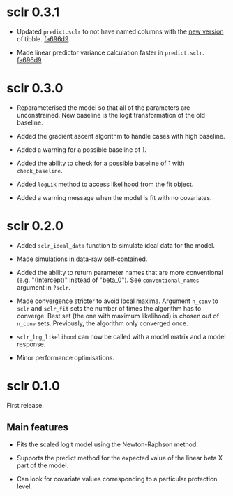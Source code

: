 # sclr 0.3.1

- Updated `predict.sclr` to not have named columns with the [new version](https://github.com/tidyverse/tibble/blob/master/NEWS.md#tibble-299999014) of tibble. [fa696d9](https://github.com/khvorov45/sclr/commit/fa696d94a42add43287de2198e1873542dffa28d)

- Made linear predictor variance calculation faster in `predict.sclr`. [fa696d9](https://github.com/khvorov45/sclr/commit/fa696d94a42add43287de2198e1873542dffa28d)

# sclr 0.3.0

- Reparameterised the model so that all of the parameters are unconstrained.
New baseline is the logit transformation of the old baseline.

- Added the gradient ascent algorithm to handle cases with high baseline.

- Added a warning for a possible baseline of 1.

- Added the ability to check for a possible baseline of 1 with `check_baseline`.

- Added `logLik` method to access likelihood from the fit object.

- Added a warning message when the model is fit with no covariates.

# sclr 0.2.0

- Added `sclr_ideal_data` function to simulate ideal data for the model.

- Made simulations in data-raw self-contained.

- Added the ability to return parameter names that are more conventional (e.g.
"(Intercept)" instead of "beta_0"). See `conventional_names` argument in
`?sclr`.

- Made convergence stricter to avoid local maxima. Argument `n_conv` to `sclr`
and `sclr_fit` sets the number of times the algorithm has to converge. Best set
(the one with maximum likelihood) is chosen out of `n_conv` sets. Previously,
the algorithm only converged once.

- `sclr_log_likelihood` can now be called with a model matrix and a model response.

- Minor performance optimisations.

# sclr 0.1.0

First release.

## Main features

- Fits the scaled logit model using the Newton-Raphson method.

- Supports the predict method for the expected value of the linear beta X part
of the model.

- Can look for covariate values corresponding to a particular protection level.